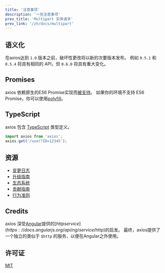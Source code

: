 ```yaml
---
title: '注意事项'
description: '一些注意事项'
prev_title: 'Multipart 实体请求'
prev_link: '/zh/docs/multipart'
---
```


## 语义化
在axios达到 `1.0` 版本之前，破坏性更改将以新的次要版本发布。 例如 `0.5.1` 和 `0.5.4` 将具有相同的 API，但 `0.6.0` 将具有重大变化。

## Promises

axios 依赖原生的ES6 Promise实现而[被支持](http://caniuse.com/promises)。
如果你的环境不支持 ES6 Promise，你可以使用[polyfill](https://github.com/jakearchibald/es6-promise)。

## TypeScript
axios 包含 [TypeScript](http://typescriptlang.org) 类型定义。
```typescript
import axios from 'axios';
axios.get('/user?ID=12345');
```

## 资源

* [变更日志](https://github.com/axios/axios/blob/v1.x/CHANGELOG.md)
* [升级指南](https://github.com/axios/axios/blob/v1.x/UPGRADE_GUIDE.md)
* [生态系统](https://github.com/axios/axios/blob/v1.x/ECOSYSTEM.md)
* [贡献指南](https://github.com/axios/axios/blob/v1.x/CONTRIBUTING.md)
* [行为准则](https://github.com/axios/axios/blob/v1.x/CODE_OF_CONDUCT.md)

## Credits

axios 深受[Angular](https://angularjs.org/)提供的[$http service](https://docs.angularjs.org/api/ng/service/$http)的启发。
最终，axios提供了一个独立的类似于 `$http` 的服务，以便在Angular之外使用。

## 许可证

[MIT](https://github.com/axios/axios/blob/v1.x/LICENSE)